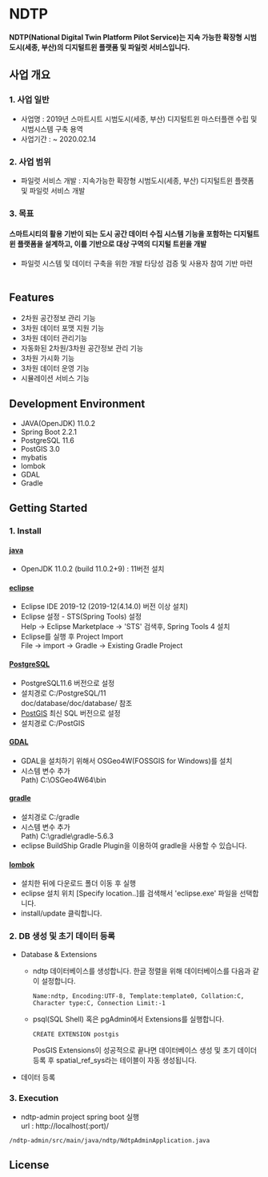 # NDTP
<strong>NDTP(National Digital Twin Platform Pilot Service)는  지속 가능한 확장형 시범도시(세종, 부산)의 디지털트윈 플랫폼 및 파일럿 서비스입니다.</strong>

## 사업 개요
### 1. 사업 일반
 - 사업명 : 2019년 스마트시트 시범도시(세종, 부산) 디지털트윈 마스터플랜 수립 및 시범시스템 구축 용역
 - 사업기간 : ~ 2020.02.14
 
### 2. 사업 범위
 - 파일럿 서비스 개발 : 지속가능한 확장형 시범도시(세종, 부산) 디지털트윈 플랫폼 및 파일럿 서비스 개발

### 3. 목표
#### 스마트시티의 활용 기반이 되는 도시 공간 데이터 수집 시스템 기능을 포함하는 디지털트윈 플랫폼을 설계하고, 이를 기반으로 대상 구역의 디지털 트윈을 개발
 - 파일럿 시스템 및 데이터 구축을 위한 개발 타당성 검증 및 사용자 참여 기반 마련 <br><br>
 
## Features
- 2차원 공간정보 관리 기능
- 3차원 데이터 포맷 지원 기능
- 3차원 데이터 관리기능
- 자동화된 2차원/3차원 공간정보 관리 기능
- 3차원 가시화 기능
- 3차원 데이터 운영 기능
- 시뮬레이션 서비스 기능

## Development Environment
- JAVA(OpenJDK) 11.0.2
- Spring Boot 2.2.1
- PostgreSQL 11.6
- PostGIS 3.0
- mybatis
- lombok
- GDAL
- Gradle

## Getting Started

### 1. Install
#### [java](https://jdk.java.net/archive/)
- OpenJDK 11.0.2 (build 11.0.2+9) : 11버전 설치

#### [eclipse](https://www.eclipse.org/downloads/download.php?file=/oomph/epp/2019-12/R/eclipse-inst-win64.exe)
- Eclipse IDE 2019-12 (2019-12(4.14.0) 버전 이상 설치)<br>
- Eclipse 설정 - STS(Spring Tools) 설정 <br>
  Help → Eclipse Marketplace → 'STS' 검색후, Spring Tools 4 설치
- Eclipse를 실행 후 Project Import <br>
  File → import → Gradle → Existing Gradle Project

#### [PostgreSQL](https://www.enterprisedb.com/downloads/postgres-postgresql-downloads)
- PostgreSQL11.6 버전으로 설정
- 설치경로 C:/PostgreSQL/11 <br>
  doc/database/doc/database/ 참조 
- [PostGIS](https://postgis.net/) 최신 SQL 버전으로 설정
- 설치경로 C:/PostGIS

#### [GDAL](https://trac.osgeo.org/osgeo4w/)
- GDAL을 설치하기 위해서 OSGeo4W(FOSSGIS for Windows)를 설치
- 시스템 변수 추가 <br>
  Path) C:\OSGeo4W64\bin 

#### [gradle](https://gradle.org/docs/)
- 설치경로 C:/gradle
- 시스템 변수 추가 <br> 
  Path) C:\gradle\gradle-5.6.3 
- eclipse BuildShip Gradle Plugin을 이용하여 gradle을 사용할 수 있습니다.

#### [lombok](https://projectlombok.org/)
- 설치한 뒤에 다운로드 폴더 이동 후 실행
- eclipse 설치 위치 [Specify location..]를 검색해서 'eclipse.exe' 파일을 선택합니다.
- install/update 클릭합니다.

  
### 2. DB 생성 및 초기 데이터 등록
- Database & Extensions
	- ndtp 데이터베이스를 생성합니다.
	    한글 정렬을 위해 데이터베이스를 다음과 같이 설정합니다.
	  <pre><code>Name:ndtp, Encoding:UTF-8, Template:template0, Collation:C, Character type:C, Connection Limit:-1</code></pre>
	- psql(SQL Shell) 혹은 pgAdmin에서 Extensions를 실행합니다.
	  <pre><code>CREATE EXTENSION postgis</code></pre>
	  PosGIS Extensions이 성공적으로 끝나면 데이터베이스 생성 및 초기 데이더 등록 후 spatial_ref_sys라는 테이블이 자동 생성됩니다.

- 데이터 등록
	   
### 3. Execution
- ndtp-admin project spring boot 실행 <br>
  url : http://localhost(:port)/
<pre><code>/ndtp-admin/src/main/java/ndtp/NdtpAdminApplication.java</code></pre>

## License

<br><br>